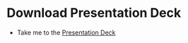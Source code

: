 # Download Presentation Deck

- Take me to the [Presentation Deck](https://kodekloud.com/topic/attachments/)